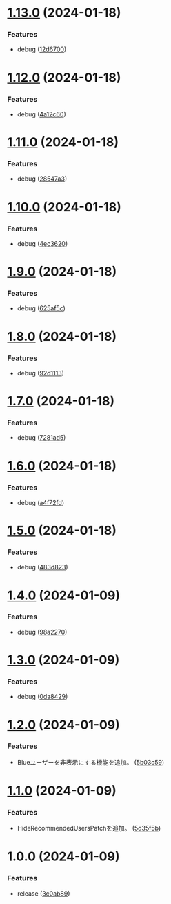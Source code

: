 # [1.13.0](https://github.com/yuuki14202028/revanced-patches/compare/v1.12.0...v1.13.0) (2024-01-18)


### Features

* debug ([12d6700](https://github.com/yuuki14202028/revanced-patches/commit/12d67007a3d8e07c2c995b432ff286f7c2286089))

# [1.12.0](https://github.com/yuuki14202028/revanced-patches/compare/v1.11.0...v1.12.0) (2024-01-18)


### Features

* debug ([4a12c60](https://github.com/yuuki14202028/revanced-patches/commit/4a12c608de40eb3a0d8a13e8e4faa71394fbc20f))

# [1.11.0](https://github.com/yuuki14202028/revanced-patches/compare/v1.10.0...v1.11.0) (2024-01-18)


### Features

* debug ([28547a3](https://github.com/yuuki14202028/revanced-patches/commit/28547a319196ea90810c49a58384fe6be41616db))

# [1.10.0](https://github.com/yuuki14202028/revanced-patches/compare/v1.9.0...v1.10.0) (2024-01-18)


### Features

* debug ([4ec3620](https://github.com/yuuki14202028/revanced-patches/commit/4ec36205e67e00027b8d01c3234c3d6281addf7f))

# [1.9.0](https://github.com/yuuki14202028/revanced-patches/compare/v1.8.0...v1.9.0) (2024-01-18)


### Features

* debug ([625af5c](https://github.com/yuuki14202028/revanced-patches/commit/625af5c69337cf9c840e7a66df2db3f0c432bfff))

# [1.8.0](https://github.com/yuuki14202028/revanced-patches/compare/v1.7.0...v1.8.0) (2024-01-18)


### Features

* debug ([92d1113](https://github.com/yuuki14202028/revanced-patches/commit/92d11138d65879531c56696ecd2062ca4d4e31be))

# [1.7.0](https://github.com/yuuki14202028/revanced-patches/compare/v1.6.0...v1.7.0) (2024-01-18)


### Features

* debug ([7281ad5](https://github.com/yuuki14202028/revanced-patches/commit/7281ad5559d5b687083da497df298f1cd2a561ae))

# [1.6.0](https://github.com/yuuki14202028/revanced-patches/compare/v1.5.0...v1.6.0) (2024-01-18)


### Features

* debug ([a4f72fd](https://github.com/yuuki14202028/revanced-patches/commit/a4f72fd6a918a61ba201b83178ab5110c669e982))

# [1.5.0](https://github.com/yuuki14202028/revanced-patches/compare/v1.4.0...v1.5.0) (2024-01-18)


### Features

* debug ([483d823](https://github.com/yuuki14202028/revanced-patches/commit/483d8235b5f34b75061a03a951edf6e59045dde5))

# [1.4.0](https://github.com/yuuki14202028/revanced-patches/compare/v1.3.0...v1.4.0) (2024-01-09)


### Features

* debug ([98a2270](https://github.com/yuuki14202028/revanced-patches/commit/98a2270352de0768ac3e892b76e5257e1bc71425))

# [1.3.0](https://github.com/yuuki14202028/revanced-patches/compare/v1.2.0...v1.3.0) (2024-01-09)


### Features

* debug ([0da8429](https://github.com/yuuki14202028/revanced-patches/commit/0da842906ebf37f098a94f2fbcdb6f324cbe9f26))

# [1.2.0](https://github.com/yuuki14202028/revanced-patches/compare/v1.1.0...v1.2.0) (2024-01-09)


### Features

* Blueユーザーを非表示にする機能を追加。 ([5b03c59](https://github.com/yuuki14202028/revanced-patches/commit/5b03c59ab1a735fd7c15092d86d4b93a777e6222))

# [1.1.0](https://github.com/yuuki14202028/revanced-patches/compare/v1.0.0...v1.1.0) (2024-01-09)


### Features

* HideRecommendedUsersPatchを追加。 ([5d35f5b](https://github.com/yuuki14202028/revanced-patches/commit/5d35f5bf4d03117118b4d810b67c9d2a67fc3779))

# 1.0.0 (2024-01-09)


### Features

* release ([3c0ab89](https://github.com/yuuki14202028/revanced-patches/commit/3c0ab897374f824e04886fd87af23267b37e77ae))
